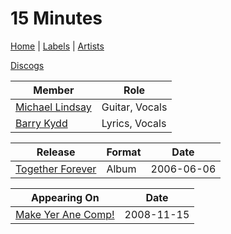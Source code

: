 # 15 Minutes

[Home](../index.md) | [Labels](../labels.md) | [Artists](../artists.md)

[Discogs](https://www.discogs.com/artist/5254381-15-Minutes-3)

| Member | Role |
|---|---|
| [Michael Lindsay](michael-lindsay.md) | Guitar, Vocals |
| [Barry Kydd](barry-kydd.md) | Lyrics, Vocals |

| Release | Format | Date |
|---|---|---|
| [Together Forever](../releases/15-minutes-together-forever.md) | Album | 2006-06-06 |

| Appearing On | Date |
|---|---|
[Make Yer Ane Comp!](../releases/various-make-yer-ane-comp.md)  | 2008-11-15 |
